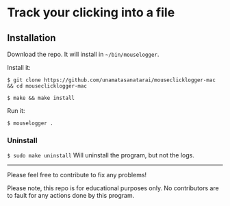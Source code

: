 # Track your clicking into a file

## Installation
Download the repo. It will install in `~/bin/mouselogger`.

Install it:

`$ git clone https://github.com/unamatasanatarai/mouseclicklogger-mac && cd mouseclicklogger-mac`

`$ make && make install`

Run it:

`$ mouselogger .`

### Uninstall
`$ sudo make uninstall`
Will uninstall the program, but not the logs.

---

Please feel free to contribute to fix any problems!

Please note, this repo is for educational purposes only. No contributors are to fault for any actions done by this program.

